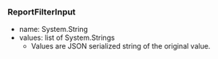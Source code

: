 ### ReportFilterInput
- name: System.String
- values: list of System.Strings
  - Values are JSON serialized string of the original value.
